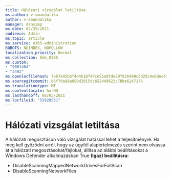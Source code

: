 ```yaml
---
title: Hálózati vizsgálat letiltása
ms.author: v-smandalika
author: v-smandalika
manager: dansimp
ms.date: 02/25/2021
audience: Admin
ms.topic: article
ms.service: o365-administration
ROBOTS: NOINDEX, NOFOLLOW
localization_priority: Normal
ms.collection: Adm_O365
ms.custom:
- "9001464"
- "3492"
ms.openlocfilehash: 7e67a45b6f4d4b18f47ce55a0fde20f826498c5d25c4a6dec4311d8fe4c3735f
ms.sourcegitcommit: b5f7da89a650d2915dc652449623c78be6247175
ms.translationtype: MT
ms.contentlocale: hu-HU
ms.lasthandoff: 08/05/2021
ms.locfileid: "53928551"
---
```

# <a name="disable-network-scan"></a>Hálózati vizsgálat letiltása

A hálózati megosztáson való vizsgálat hatással lehet a teljesítményre.  Ha meg kell győződni arról, hogy az ügyfél alapértelmezés szerint nem olvassa át a hálózati megosztásokat/fájlokat, állítsa az alábbi beállításokat a Windows Defender alkalmazásban True **(Igaz) beállításra:**

- DisableScanningMappedNetworkDrivesForFullScan
- DisableScanningNetworkFiles